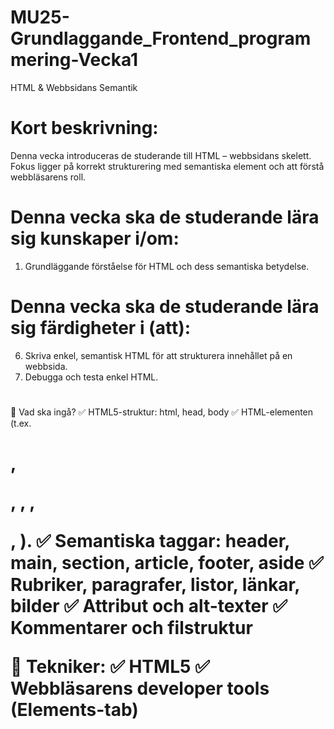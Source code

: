 # MU25-Grundlaggande_Frontend_programmering-Vecka1
HTML &amp; Webbsidans Semantik

# Kort beskrivning:
Denna vecka introduceras de studerande till HTML – webbsidans skelett. Fokus ligger på korrekt strukturering med semantiska element och att förstå webbläsarens roll.

# Denna vecka ska de studerande lära sig kunskaper i/om: 
1. Grundläggande förståelse för HTML och dess semantiska betydelse. 

# Denna vecka ska de studerande lära sig färdigheter i (att): 
6. Skriva enkel, semantisk HTML för att strukturera innehållet på en webbsida.
11. Debugga och testa enkel HTML.

#
📌 Vad ska ingå?
✅ HTML5-struktur: html, head, body
✅ HTML-elementen (t.ex. <h1>, <p>, <img>, <a>, <div>, <span>).
✅ Semantiska taggar: header, main, section, article, footer, aside
✅ Rubriker, paragrafer, listor, länkar, bilder
✅ Attribut och alt-texter
✅ Kommentarer och filstruktur

📌 Tekniker:
✅ HTML5
✅ Webbläsarens developer tools (Elements-tab)
